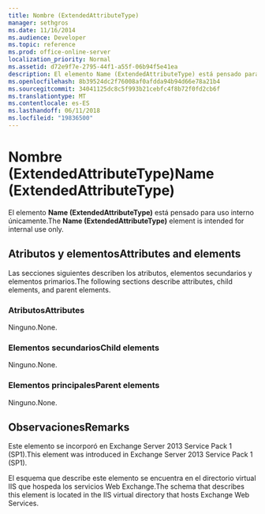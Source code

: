 ```yaml
---
title: Nombre (ExtendedAttributeType)
manager: sethgros
ms.date: 11/16/2014
ms.audience: Developer
ms.topic: reference
ms.prod: office-online-server
localization_priority: Normal
ms.assetid: d72e9f7e-2795-44f1-a55f-06b94f5e41ea
description: El elemento Name (ExtendedAttributeType) está pensado para uso interno únicamente.
ms.openlocfilehash: 8b39524dc2f76008af0afdda94b94d66e78a21b4
ms.sourcegitcommit: 34041125dc8c5f993b21cebfc4f8b72f0fd2cb6f
ms.translationtype: MT
ms.contentlocale: es-ES
ms.lasthandoff: 06/11/2018
ms.locfileid: "19836500"
---
```

# <a name="name-extendedattributetype"></a><span data-ttu-id="90eab-103">Nombre (ExtendedAttributeType)</span><span class="sxs-lookup"><span data-stu-id="90eab-103">Name (ExtendedAttributeType)</span></span>

<span data-ttu-id="90eab-104">El elemento **Name (ExtendedAttributeType)** está pensado para uso interno únicamente.</span><span class="sxs-lookup"><span data-stu-id="90eab-104">The **Name (ExtendedAttributeType)** element is intended for internal use only.</span></span> 

## <a name="attributes-and-elements"></a><span data-ttu-id="90eab-105">Atributos y elementos</span><span class="sxs-lookup"><span data-stu-id="90eab-105">Attributes and elements</span></span>

<span data-ttu-id="90eab-106">Las secciones siguientes describen los atributos, elementos secundarios y elementos primarios.</span><span class="sxs-lookup"><span data-stu-id="90eab-106">The following sections describe attributes, child elements, and parent elements.</span></span>
  
### <a name="attributes"></a><span data-ttu-id="90eab-107">Atributos</span><span class="sxs-lookup"><span data-stu-id="90eab-107">Attributes</span></span>

<span data-ttu-id="90eab-108">Ninguno.</span><span class="sxs-lookup"><span data-stu-id="90eab-108">None.</span></span>
  
### <a name="child-elements"></a><span data-ttu-id="90eab-109">Elementos secundarios</span><span class="sxs-lookup"><span data-stu-id="90eab-109">Child elements</span></span>

<span data-ttu-id="90eab-110">Ninguno.</span><span class="sxs-lookup"><span data-stu-id="90eab-110">None.</span></span>
  
### <a name="parent-elements"></a><span data-ttu-id="90eab-111">Elementos principales</span><span class="sxs-lookup"><span data-stu-id="90eab-111">Parent elements</span></span>

<span data-ttu-id="90eab-112">Ninguno.</span><span class="sxs-lookup"><span data-stu-id="90eab-112">None.</span></span>
  
## <a name="remarks"></a><span data-ttu-id="90eab-113">Observaciones</span><span class="sxs-lookup"><span data-stu-id="90eab-113">Remarks</span></span>

<span data-ttu-id="90eab-114">Este elemento se incorporó en Exchange Server 2013 Service Pack 1 (SP1).</span><span class="sxs-lookup"><span data-stu-id="90eab-114">This element was introduced in Exchange Server 2013 Service Pack 1 (SP1).</span></span>
  
<span data-ttu-id="90eab-115">El esquema que describe este elemento se encuentra en el directorio virtual IIS que hospeda los servicios Web Exchange.</span><span class="sxs-lookup"><span data-stu-id="90eab-115">The schema that describes this element is located in the IIS virtual directory that hosts Exchange Web Services.</span></span>
  

